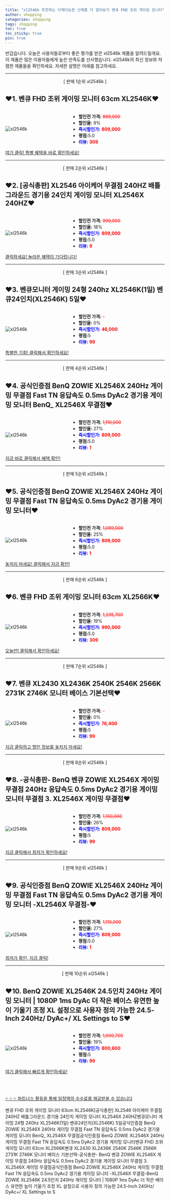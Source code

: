 ```yaml
---
title: "xl2546k 추천하는 다재다능한 신제품 더 알아보기 벤큐 FHD 조위 게이밍 모니터"
author: shopping
categories: shopping
tags: shopping
toc: true
toc_sticky: true
pin: true
---
```

반갑습니다. 오늘은 사용자들로부터 좋은 평가를 받은 xl2546k 제품을 알려드릴게요. 이 제품은 많은 이용자들에게 높은 만족도를 선사했습니다. xl2546k의 최신 정보와 저렴한 제품들을 확인하세요. 자세한 설명은 아래를 참고하세요.

---
<p class="toplist" style="margin: 0 auto; display: block; width: fit-content;">[ 판매 1순위 xl2546k ]</p>

<h2><strong>❤️1. 벤큐 FHD 조위 게이밍 모니터 63cm XL2546K❤️</strong></h2>

<div style="display: flex; align-items: center;">
    <div style="flex: 0.4;">
        <img src="https://thumbnail9.coupangcdn.com/thumbnails/remote/230x230ex/image/vendor_inventory/bb41/f1172bee246e3f301d36f868419424546de03f239c603d2eeac8f76e7949.jpg" alt="xl2546k" style="max-width: 100%;">
    </div>
    <div style="flex: 0.6; margin-left: 10px;">
        <ul>
            <li><strong>할인전 가격:</strong> <del style="color: red;">889,900</del></li>
            <li><strong>할인율:</strong> 9%</li>
            <li><span style='color:blue'><strong>즉시할인가:</strong></span> <span style='color:red'><strong>809,000</strong></span></li>
            <li><strong>평점:</strong>5.0</li>
            <li><span style='color:blue'><strong>리뷰:</strong></span> <span style='color:red'><strong>309</strong></span></li>
        </ul>
    </div>
</div>
<div class="center">
    <a href="https://William4Davisa.github.io?lptag=AF9450613&subid=githubio&pageKey=6371009128&traceid=V0-153&itemId=13494429178&vendorItemId=80759317693" class="myButton">
        여기 클릭! 특별 혜택을 바로 확인하세요!
    </a>
</div>


---
<p class="toplist" style="margin: 0 auto; display: block; width: fit-content;">[ 판매 2순위 xl2546k ]</p>

<h2><strong>❤️2. [공식총판] XL2546 아이케어 무결점 240HZ 배틀그라운드 경기용 24인치 게이밍 모니터 XL2546X 240HZ❤️</strong></h2>

<div style="display: flex; align-items: center;">
    <div style="flex: 0.4;">
        <img src="https://thumbnail8.coupangcdn.com/thumbnails/remote/230x230ex/image/vendor_inventory/1587/7eb6c9c581bc907bbd9f6b1be765fb320752abd384df06d9b981298f7b9f.jpg" alt="xl2546k" style="max-width: 100%;">
    </div>
    <div style="flex: 0.6; margin-left: 10px;">
        <ul>
            <li><strong>할인전 가격:</strong> <del style="color: red;">990,000</del></li>
            <li><strong>할인율:</strong> 18%</li>
            <li><span style='color:blue'><strong>즉시할인가:</strong></span> <span style='color:red'><strong>809,000</strong></span></li>
            <li><strong>평점:</strong>5.0</li>
            <li><span style='color:blue'><strong>리뷰:</strong></span> <span style='color:red'><strong>9</strong></span></li>
        </ul>
    </div>
</div>
<div class="center">
    <a href="https://William4Davisa.github.io?lptag=AF9450613&subid=githubio&pageKey=6542696168&traceid=V0-153&itemId=14573658775&vendorItemId=4803699415" class="myButton">
        클릭하세요! 놀라운 혜택이 기다립니다!
    </a>
</div>


---
<p class="toplist" style="margin: 0 auto; display: block; width: fit-content;">[ 판매 3순위 xl2546k ]</p>

<h2><strong>❤️3. 벤큐모니터 게이밍 24형 240hz XL2546K(1일) 벤큐24인치(XL2546K) 5일❤️</strong></h2>

<div style="display: flex; align-items: center;">
    <div style="flex: 0.4;">
        <img src="https://thumbnail10.coupangcdn.com/thumbnails/remote/230x230ex/image/vendor_inventory/98f3/2ddfd59abae48bc7e9ea2fa537ef61c925cb29a2fc3ec0246a52f52027a1.png" alt="xl2546k" style="max-width: 100%;">
    </div>
    <div style="flex: 0.6; margin-left: 10px;">
        <ul>
            <li><strong>할인전 가격:</strong> <del style="color: red;">-</del></li>
            <li><strong>할인율:</strong> 0%</li>
            <li><span style='color:blue'><strong>즉시할인가:</strong></span> <span style='color:red'><strong>46,000</strong></span></li>
            <li><strong>평점:</strong>5</li>
            <li><span style='color:blue'><strong>리뷰:</strong></span> <span style='color:red'><strong>99</strong></span></li>
        </ul>
    </div>
</div>
<div class="center">
    <a href="https://William4Davisa.github.io?lptag=AF9450613&subid=githubio&pageKey=7229857618&traceid=V0-153&itemId=18342761396&vendorItemId=85465675601" class="myButton">
        특별한 기회! 클릭해서 확인하세요!
    </a>
</div>


---
<p class="toplist" style="margin: 0 auto; display: block; width: fit-content;">[ 판매 4순위 xl2546k ]</p>

<h2><strong>❤️4. 공식인증점 BenQ ZOWIE XL2546X 240Hz 게이밍 무결점 Fast TN 응답속도 0.5ms DyAc2 경기용 게이밍 모니터 BenQ_ XL2546X 무결점❤️</strong></h2>

<div style="display: flex; align-items: center;">
    <div style="flex: 0.4;">
        <img src="https://thumbnail7.coupangcdn.com/thumbnails/remote/230x230ex/image/vendor_inventory/268e/5d888ab066a2cc0e8a174703449804d61fc8b442319aaee7713dacfbb838.jpg" alt="xl2546k" style="max-width: 100%;">
    </div>
    <div style="flex: 0.6; margin-left: 10px;">
        <ul>
            <li><strong>할인전 가격:</strong> <del style="color: red;">1,110,000</del></li>
            <li><strong>할인율:</strong> 27%</li>
            <li><span style='color:blue'><strong>즉시할인가:</strong></span> <span style='color:red'><strong>809,000</strong></span></li>
            <li><strong>평점:</strong>5.0</li>
            <li><span style='color:blue'><strong>리뷰:</strong></span> <span style='color:red'><strong>1</strong></span></li>
        </ul>
    </div>
</div>
<div class="center">
    <a href="https://William4Davisa.github.io?lptag=AF9450613&subid=githubio&pageKey=7865746931&traceid=V0-153&itemId=21474748601&vendorItemId=88529014809" class="myButton">
        지금 바로 클릭해서 혜택 확인!
    </a>
</div>


---
<p class="toplist" style="margin: 0 auto; display: block; width: fit-content;">[ 판매 5순위 xl2546k ]</p>

<h2><strong>❤️5. 공식인증점 BenQ ZOWIE XL2546X 240Hz 게이밍 무결점 Fast TN 응답속도 0.5ms DyAc2 경기용 게이밍 모니터❤️</strong></h2>

<div style="display: flex; align-items: center;">
    <div style="flex: 0.4;">
        <img src="https://thumbnail9.coupangcdn.com/thumbnails/remote/230x230ex/image/vendor_inventory/8c88/3f4f14e4e9fea6d2a83b2cb7a431fb5e284d1a51329682d37e1f874221be.jpg" alt="xl2546k" style="max-width: 100%;">
    </div>
    <div style="flex: 0.6; margin-left: 10px;">
        <ul>
            <li><strong>할인전 가격:</strong> <del style="color: red;">1,089,000</del></li>
            <li><strong>할인율:</strong> 25%</li>
            <li><span style='color:blue'><strong>즉시할인가:</strong></span> <span style='color:red'><strong>809,000</strong></span></li>
            <li><strong>평점:</strong>5.0</li>
            <li><span style='color:blue'><strong>리뷰:</strong></span> <span style='color:red'><strong>1</strong></span></li>
        </ul>
    </div>
</div>
<div class="center">
    <a href="https://William4Davisa.github.io?lptag=AF9450613&subid=githubio&pageKey=7865746931&traceid=V0-153&itemId=21474748595&vendorItemId=88529014793" class="myButton">
        놓치지 마세요! 클릭해서 지금 확인!
    </a>
</div>


---
<p class="toplist" style="margin: 0 auto; display: block; width: fit-content;">[ 판매 6순위 xl2546k ]</p>

<h2><strong>❤️6. 벤큐 FHD 조위 게이밍 모니터 63cm XL2566K❤️</strong></h2>

<div style="display: flex; align-items: center;">
    <div style="flex: 0.4;">
        <img src="https://thumbnail8.coupangcdn.com/thumbnails/remote/230x230ex/image/vendor_inventory/b473/bbefd9f9d67c164d7e34eb48189b5c9d71ff450c43bbdf1d014fd02a2bbd.jpg" alt="xl2546k" style="max-width: 100%;">
    </div>
    <div style="flex: 0.6; margin-left: 10px;">
        <ul>
            <li><strong>할인전 가격:</strong> <del style="color: red;">1,235,700</del></li>
            <li><strong>할인율:</strong> 19%</li>
            <li><span style='color:blue'><strong>즉시할인가:</strong></span> <span style='color:red'><strong>990,000</strong></span></li>
            <li><strong>평점:</strong>5.0</li>
            <li><span style='color:blue'><strong>리뷰:</strong></span> <span style='color:red'><strong>309</strong></span></li>
        </ul>
    </div>
</div>
<div class="center">
    <a href="https://William4Davisa.github.io?lptag=AF9450613&subid=githubio&pageKey=6371009128&traceid=V0-153&itemId=19280854406&vendorItemId=90775471405" class="myButton">
        오늘만! 클릭해서 확인하세요!
    </a>
</div>


---
<p class="toplist" style="margin: 0 auto; display: block; width: fit-content;">[ 판매 7순위 xl2546k ]</p>

<h2><strong>❤️7. 벤큐 XL2430 XL2436K 2540K 2546K 2566K 2731K 2746K 모니터 베이스 기본선택❤️</strong></h2>

<div style="display: flex; align-items: center;">
    <div style="flex: 0.4;">
        <img src="https://thumbnail6.coupangcdn.com/thumbnails/remote/230x230ex/image/vendor_inventory/5d5b/50cbb46430214afc46d3b03d0a6a894e1a817adfc878d6bb85d1764dc1af.png" alt="xl2546k" style="max-width: 100%;">
    </div>
    <div style="flex: 0.6; margin-left: 10px;">
        <ul>
            <li><strong>할인전 가격:</strong> <del style="color: red;">-</del></li>
            <li><strong>할인율:</strong> 0%</li>
            <li><span style='color:blue'><strong>즉시할인가:</strong></span> <span style='color:red'><strong>76,400</strong></span></li>
            <li><strong>평점:</strong>5</li>
            <li><span style='color:blue'><strong>리뷰:</strong></span> <span style='color:red'><strong>99</strong></span></li>
        </ul>
    </div>
</div>
<div class="center">
    <a href="https://William4Davisa.github.io?lptag=AF9450613&subid=githubio&pageKey=7355927697&traceid=V0-153&itemId=18940153787&vendorItemId=86066653817" class="myButton">
        지금 클릭하고 할인 정보를 놓치지 마세요!
    </a>
</div>


---
<p class="toplist" style="margin: 0 auto; display: block; width: fit-content;">[ 판매 8순위 xl2546k ]</p>

<h2><strong>❤️8. -공식총판- BenQ 벤큐 ZOWIE XL2546X 게이밍 무결점 240Hz 응답속도 0.5ms DyAc2 경기용 게이밍 모니터 무결점 3. XL2546X 게이밍 무결점❤️</strong></h2>

<div style="display: flex; align-items: center;">
    <div style="flex: 0.4;">
        <img src="https://thumbnail10.coupangcdn.com/thumbnails/remote/230x230ex/image/vendor_inventory/65dc/6bb729d4b1a4ffe6918267deeb066c4eb14de15768ec974fda301b1b586a.jpg" alt="xl2546k" style="max-width: 100%;">
    </div>
    <div style="flex: 0.6; margin-left: 10px;">
        <ul>
            <li><strong>할인전 가격:</strong> <del style="color: red;">1,100,000</del></li>
            <li><strong>할인율:</strong> 26%</li>
            <li><span style='color:blue'><strong>즉시할인가:</strong></span> <span style='color:red'><strong>809,000</strong></span></li>
            <li><strong>평점:</strong>5</li>
            <li><span style='color:blue'><strong>리뷰:</strong></span> <span style='color:red'><strong>99</strong></span></li>
        </ul>
    </div>
</div>
<div class="center">
    <a href="https://William4Davisa.github.io?lptag=AF9450613&subid=githubio&pageKey=7863729761&traceid=V0-153&itemId=21465238417&vendorItemId=88519641427" class="myButton">
        지금 클릭해서 최저가 확인하세요!
    </a>
</div>


---
<p class="toplist" style="margin: 0 auto; display: block; width: fit-content;">[ 판매 9순위 xl2546k ]</p>

<h2><strong>❤️9. 공식인증점 BenQ ZOWIE XL2546X 240Hz 게이밍 무결점 Fast TN 응답속도 0.5ms DyAc2 경기용 게이밍 모니터 -XL2546X 무결점-❤️</strong></h2>

<div style="display: flex; align-items: center;">
    <div style="flex: 0.4;">
        <img src="https://thumbnail6.coupangcdn.com/thumbnails/remote/230x230ex/image/vendor_inventory/d8a6/0bcb3dcbc48aea404f60c7350c29fe7a1654d68df808687763346eeca6c1.jpg" alt="xl2546k" style="max-width: 100%;">
    </div>
    <div style="flex: 0.6; margin-left: 10px;">
        <ul>
            <li><strong>할인전 가격:</strong> <del style="color: red;">1,119,000</del></li>
            <li><strong>할인율:</strong> 27%</li>
            <li><span style='color:blue'><strong>즉시할인가:</strong></span> <span style='color:red'><strong>809,000</strong></span></li>
            <li><strong>평점:</strong>5.0</li>
            <li><span style='color:blue'><strong>리뷰:</strong></span> <span style='color:red'><strong>1</strong></span></li>
        </ul>
    </div>
</div>
<div class="center">
    <a href="https://William4Davisa.github.io?lptag=AF9450613&subid=githubio&pageKey=7865746931&traceid=V0-153&itemId=21474748598&vendorItemId=88529014803" class="myButton">
        최저가 확인, 지금 클릭!
    </a>
</div>


---
<p class="toplist" style="margin: 0 auto; display: block; width: fit-content;">[ 판매 10순위 xl2546k ]</p>

<h2><strong>❤️10. BenQ ZOWIE XL2546K 24.5인치 240Hz 게이밍 모니터 | 1080P 1ms DyAc 더 작은 베이스 유연한 높이 기울기 조정 XL 설정으로 사용자 정의 가능한 24.5-Inch 240Hz/ DyAc+/ XL Settings to S❤️</strong></h2>

<div style="display: flex; align-items: center;">
    <div style="flex: 0.4;">
        <img src="https://thumbnail9.coupangcdn.com/thumbnails/remote/230x230ex/image/vendor_inventory/a7fc/16c4ccc692c7459a2de9fb6928bd9035779aebb0acb15bbd1d712cb33e1b.jpg" alt="xl2546k" style="max-width: 100%;">
    </div>
    <div style="flex: 0.6; margin-left: 10px;">
        <ul>
            <li><strong>할인전 가격:</strong> <del style="color: red;">1,000,700</del></li>
            <li><strong>할인율:</strong> 19%</li>
            <li><span style='color:blue'><strong>즉시할인가:</strong></span> <span style='color:red'><strong>800,600</strong></span></li>
            <li><strong>평점:</strong>5</li>
            <li><span style='color:blue'><strong>리뷰:</strong></span> <span style='color:red'><strong>99</strong></span></li>
        </ul>
    </div>
</div>
<div class="center">
    <a href="https://William4Davisa.github.io?lptag=AF9450613&subid=githubio&pageKey=7871860637&traceid=V0-153&itemId=21506480495&vendorItemId=89906540426" class="myButton">
        여기 클릭해서 빠르게 확인하세요!
    </a>
</div>

<br><br><br>[💦 💦 💦 파트너스 활동을 통해 일정액의 수수료를 제공받을 수 있습니다](https://link.coupang.com/a/bcpT2c)<br><br>벤큐 FHD 조위 게이밍 모니터 63cm XL2546K[공식총판] XL2546 아이케어 무결점 240HZ 배틀그라운드 경기용 24인치 게이밍 모니터 XL2546X 240HZ벤큐모니터 게이밍 24형 240hz XL2546K(1일) 벤큐24인치(XL2546K) 5일공식인증점 BenQ ZOWIE XL2546X 240Hz 게이밍 무결점 Fast TN 응답속도 0.5ms DyAc2 경기용 게이밍 모니터 BenQ_ XL2546X 무결점공식인증점 BenQ ZOWIE XL2546X 240Hz 게이밍 무결점 Fast TN 응답속도 0.5ms DyAc2 경기용 게이밍 모니터벤큐 FHD 조위 게이밍 모니터 63cm XL2566K벤큐 XL2430 XL2436K 2540K 2546K 2566K 2731K 2746K 모니터 베이스 기본선택-공식총판- BenQ 벤큐 ZOWIE XL2546X 게이밍 무결점 240Hz 응답속도 0.5ms DyAc2 경기용 게이밍 모니터 무결점 3. XL2546X 게이밍 무결점공식인증점 BenQ ZOWIE XL2546X 240Hz 게이밍 무결점 Fast TN 응답속도 0.5ms DyAc2 경기용 게이밍 모니터 -XL2546X 무결점-BenQ ZOWIE XL2546K 24.5인치 240Hz 게이밍 모니터 | 1080P 1ms DyAc 더 작은 베이스 유연한 높이 기울기 조정 XL 설정으로 사용자 정의 가능한 24.5-Inch 240Hz/ DyAc+/ XL Settings to S